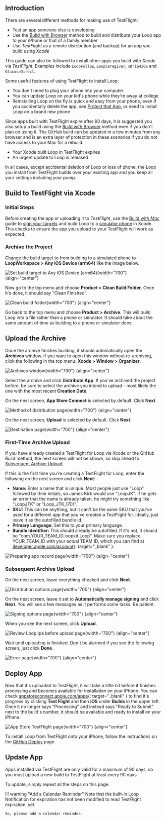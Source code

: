 ## Introduction

There are several different methods for making use of TestFlight:

* Test an app someone else is developing
* Use the [Build with Browser](../browser/bb-overview.md) method to build and distribute your Loop app to your iPhone or that of a family member
* Use *TestFlight* as a remote distribution (and backup) for an app you build using *Xcode*

This guide can also be followed to install other apps you build with *Xcode* via *TestFlight*. Examples include <code>LoopFollow</code>, <code>LoopCaregiver</code>, <code>xDrip4iOS</code> and <code>GlucoseDirect</code>.

Some useful features of using TestFlight to install Loop:

* You don't need to plug your phone into your computer
* You can update Loop on your kid's phone while they're away at college
* Reinstalling Loop on the fly is quick and easy from your phone, even if you accidentally delete the app, see [Protect that App](build-app.md#protect-that-app), or need to install Loop on a brand new phone

Since apps built with TestFlight expire after 90 days, it is suggested you also setup a build using the [Build with Browser](../browser/bb-overview.md) method even if you don't plan on using it. The GitHub build can be updated in a few minutes from any browser and is an extra layer of protection in these scenarios if you do not have access to your Mac for a rebuild:

* Your Xcode built Loop in TestFlight expires
* An urgent update to Loop is released

In all cases, except accidental deletion of Loop or loss of phone, the Loop you install from TestFlight builds over your existing app and you keep all your settings including your pump.

## Build to TestFlight via Xcode

### Initial Steps

Before creating the app or uploading it to *TestFlight*, use the [Build with *Mac*](../build/overview.md) guide to [sign your targets](../build/build-free-loop.md#select-signing-capabilities-tab) and build Loop to a [simulator phone](../build/build-free-loop.md#build-to-a-simulator) in Xcode. This checks to ensure the app you upload to your TestFlight will work as expected.

### Archive the Project

Change the build target to from building to a simulated phone to **LoopWorkspace > Any iOS Device (arm64)** like the image below.

![Set build target to Any iOS Device (arm64)](img/tf01.png){width="700"}
    {align="center"}

Now go to the top menu and choose **Product > Clean Build Folder**. Once it's done, it should say "Clean Finished".

![Clean build folder](img/tf02.png){width="700"}
    {align="center"}

Go back to the top menu and choose **Product > Archive**. This will build Loop into a file rather than a phone or simulator. It should take about the same amount of time as building to a phone or simulator does.

## Upload the Archive

Once the archive finishes building, it should automatically open the **Archives** window. If you want to open this window without re-archiving, click the following in the top menu: **Xcode > Window > Organizer**.

![Archives window](img/tf03.png){width="700"}
    {align="center"}

Select the archive and click **Distribute App**. If you've archived the project before, be sure to select the archive you intend to upload - most likely the one with the most recent **Creation Date**. 

On the next screen, **App Store Connect** is selected by default. Click **Next**.

![Method of distribution page](img/tf04.png){width="700"}
    {align="center"}

On the next screen, **Upload** is selected by default. Click **Next**.

![Destination page](img/tf05.png){width="700"}
    {align="center"}

### First-Time Archive Upload

If you have already created a TestFlight for Loop via Xcode or the GitHub Build method, the next screen will not be shown, so skip ahead to [Subsequent Archive Upload](#subsequent-archive-upload).

If this is the first time you're creating a TestFlight for Loop, enter the following on the next screen and click **Next**:

* **Name:** Enter a name that is unique. Most people just use "Loop" followed by their initials, so James Kirk would use "LoopJK". If he gets an error that the name is already taken, he might try something like "LoopJTK" or "Loop_JTK_1701".
* **SKU:** This can be anything, but it can't be the same SKU that you've used for a different app that you've created a TestFlight for. Ideally, just leave it as the autofilled bundle id.
* **Primary Language:** Set this to your primary language.
* **Bundle Identifier:** This should already be autofilled. If it's not, it should be "com.YOUR_TEAM_ID.loopkit.Loop". Make sure you replace YOUR_TEAM_ID with your actual TEAM ID, which you can find at [developer.apple.com/account](https://developer.apple.com/account){: target="_blank" }.

![Preparing app record page](img/tf06.png){width="700"}
    {align="center"}

### Subsequent Archive Upload

On the next screen, leave everything checked and click **Next**.

![Distribution options page](img/tf07.png){width="700"}
    {align="center"}

On the next screen, leave it set to **Automatically manage signing** and click **Next**. You will see a few messages as it performs some tasks. Be patient.

![Signing options page](img/tf08.png){width="700"}
    {align="center"}

When you see the next screen, click **Upload**.

![Review Loop.ipa before upload page](img/tf09.png){width="700"}
    {align="center"}

Wait until uploading is finished. Don't be alarmed if you see the following screen, just click **Done**.

![Error page](img/tf10.png){width="700"}
    {align="center"}

## Deploy App

Now that it's uploaded to TestFlight, it will take a little bit before it finishes processing and becomes available for installation on your iPhone. You can check [appstoreconnect.apple.com/apps](https://appstoreconnect.apple.com/apps){: target="_blank" } to find it's progress by clicking **Test Flight** and then **iOS** under **Builds** in the upper left. Once it no longer says "Processing" and instead says "Ready to Submit" next to the build's number, it should be available and ready to install on your iPhone.

![App Store TestFlight page](img/tf11.png){width="700"}
    {align="center"}

To install Loop from TestFlight onto your iPhone, follow the instructions on the [GitHub Deploy](../browser/phone-install.md) page.

## Update App

Apps installed via TestFlight are only valid for a maximum of 90 days, so you must upload a new build to TestFlight at least every 90 days.

To update, simply repeat all the steps on this page.

!!! warning "Add a Calendar Reminder"
    Note that the built-in Loop Notification for expiration has not been modified to read TestFlight expiration, yet.

    So, please add a calendar reminder.
